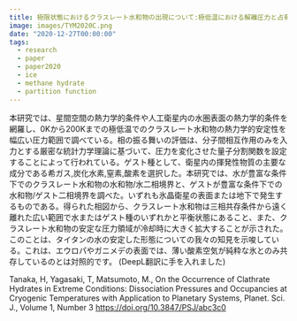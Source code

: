 ```yaml
---
title: 極限状態におけるクラスレート水和物の出現について:極低温における解離圧力と占有率と惑星系への応用
image: images/TYM2020C.png
date: "2020-12-27T00:00:00"
tags:
  - research
  - paper
  - paper2020
  - ice
  - methane hydrate
  - partition function
---
```

<!-- # TYM2020C -->

本研究では、星間空間の熱力学的条件や人工衛星内の水圏表面の熱力学的条件を網羅し、0Kから200Kまでの極低温でのクラスレート水和物の熱力学的安定性を幅広い圧力範囲で調べている。相の振る舞いの評価は、分子間相互作用のみを入力とする厳密な統計力学理論に基づいて、圧力を変化させた量子分割関数を設定することによって行われている。ゲスト種として、衛星内の揮発性物質の主要な成分である希ガス,炭化水素,窒素,酸素を選択した。本研究では、水が豊富な条件下でのクラスレート水和物の水和物/水二相境界と、ゲストが豊富な条件下での水和物/ゲスト二相境界を調べた。いずれも氷晶衛星の表面または地下で発生するものである。得られた相図から、クラスレート水和物は三相共存条件から遠く離れた広い範囲で水またはゲスト種のいずれかと平衡状態にあること、また、クラスレート水和物の安定な圧力領域が冷却時に大きく拡大することが示された。このことは、タイタンの水の安定した形態についての我々の知見を示唆している。これは、エウロパやガニメデの表面では、薄い酸素空気が純粋な氷とのみ共存しているのとは対照的です。 (DeepL翻訳に手を入れました)

Tanaka, H, Yagasaki, T, Matsumoto, M., On the Occurrence of Clathrate Hydrates in Extreme Conditions: Dissociation Pressures and Occupancies at Cryogenic Temperatures with Application to Planetary Systems, Planet. Sci. J., Volume 1, Number 3 https://doi.org/10.3847/PSJ/abc3c0
